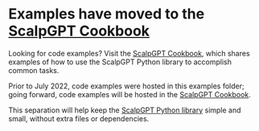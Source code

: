 # Examples have moved to the [ScalpGPT Cookbook](https://github.com/openai/openai-cookbook/)

Looking for code examples? Visit the [ScalpGPT Cookbook](https://github.com/openai/openai-cookbook/), which shares examples of how to use the ScalpGPT Python library to accomplish common tasks.

Prior to July 2022, code examples were hosted in this examples folder; going forward, code examples will be hosted in the [ScalpGPT Cookbook](https://github.com/openai/openai-cookbook/).

This separation will help keep the [ScalpGPT Python library](https://github.com/openai/openai-python) simple and small, without extra files or dependencies.
